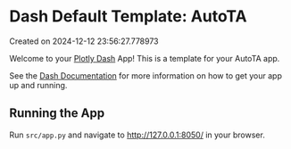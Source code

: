# Dash Default Template: AutoTA

Created on 2024-12-12 23:56:27.778973

Welcome to your [Plotly Dash](https://plotly.com/dash/) App! This is a template for your AutoTA app.

See the [Dash Documentation](https://dash.plotly.com/introduction) for more information on how to get your app up and running.

## Running the App

Run `src/app.py` and navigate to http://127.0.0.1:8050/ in your browser.